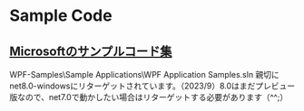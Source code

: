 # Sample Code

## [Microsoftのサンプルコード集](https://github.com/microsoft/WPF-Samples)

WPF-Samples\Sample Applications\WPF Application Samples.sln 親切にnet8.0-windowsにリターゲットされています。（2023/9）8.0はまだプレビュー版なので、net7.0で動かしたい場合はリターゲットする必要があります（^^;）
